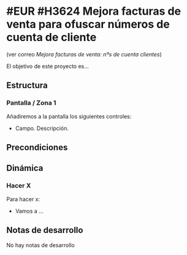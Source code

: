 # #EUR #H3624 Mejora facturas de venta para ofuscar números de cuenta de cliente

(ver correo *Mejora facturas de venta: nºs de cuenta clientes*)

El objetivo de este proyecto es...

## Estructura

### Pantalla / Zona 1
Añadiremos a la pantalla los siguientes controles:
* Campo. Descripción.

## Precondiciones

## Dinámica

### Hacer X

Para hacer x:
* Vamos a ...

## Notas de desarrollo
No hay notas de desarrollo
